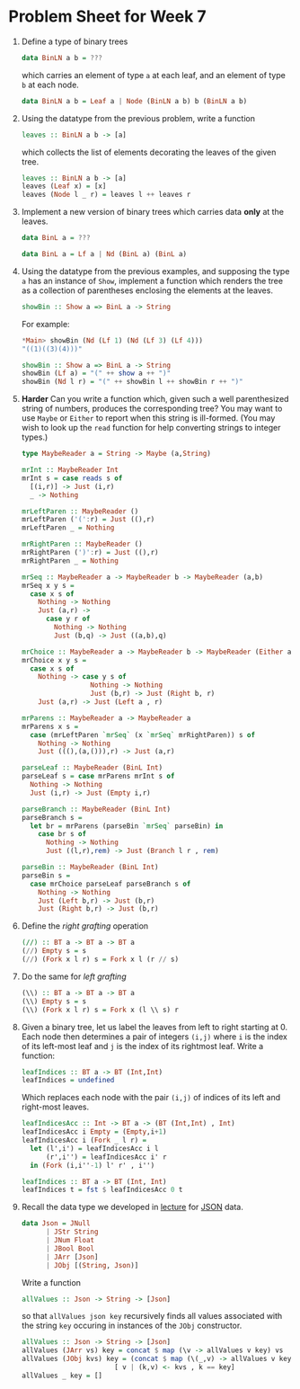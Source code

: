 # Problem Sheet for Week 7

1. Define a type of binary trees
    ```hs
    data BinLN a b = ???
    ```
	which carries an element of type `a` at each leaf, and an element
	of type `b` at each node.

	```haskell
    data BinLN a b = Leaf a | Node (BinLN a b) b (BinLN a b)
    ```

1. Using the datatype from the previous problem, write a function
    ```hs
	leaves :: BinLN a b -> [a]
	```
    which collects the list of elements decorating the leaves of the
	given tree.

	```haskell
    leaves :: BinLN a b -> [a]
    leaves (Leaf x) = [x]
    leaves (Node l _ r) = leaves l ++ leaves r 
    ```

1. Implement a new version of binary trees which carries data **only**
   at the leaves.
    ```hs
    data BinL a = ???
    ```
    ```haskell
    data BinL a = Lf a | Nd (BinL a) (BinL a)
    ```

1. Using the datatype from the previous examples, and supposing the type `a`
    has an instance of `Show`, implement a function which renders the tree
	as a collection of parentheses enclosing the elements at the leaves.
    ```hs
    showBin :: Show a => BinL a -> String
	```
	For example:
    ```hs
	*Main> showBin (Nd (Lf 1) (Nd (Lf 3) (Lf 4)))
    "((1)((3)(4)))"
	```
    ```haskell
    showBin :: Show a => BinL a -> String
    showBin (Lf a) = "(" ++ show a ++ ")"
    showBin (Nd l r) = "(" ++ showBin l ++ showBin r ++ ")"
	```
1. **Harder** Can you write a function which, given such a well parenthesized string
    of numbers, produces the corresponding tree?  You may want to use
	`Maybe` or `Either` to report when this string is ill-formed.  (You
	may wish to look up the `read` function for help converting strings
	to integer types.)

	```haskell
	type MaybeReader a = String -> Maybe (a,String)

	mrInt :: MaybeReader Int
	mrInt s = case reads s of
	  [(i,r)] -> Just (i,r)
	  _ -> Nothing

	mrLeftParen :: MaybeReader ()
	mrLeftParen ('(':r) = Just ((),r)
	mrLeftParen _ = Nothing

	mrRightParen :: MaybeReader ()
	mrRightParen (')':r) = Just ((),r)
	mrRightParen _ = Nothing

	mrSeq :: MaybeReader a -> MaybeReader b -> MaybeReader (a,b)
	mrSeq x y s =
	  case x s of
		Nothing -> Nothing
		Just (a,r) ->
		  case y r of
			Nothing -> Nothing
			Just (b,q) -> Just ((a,b),q)

	mrChoice :: MaybeReader a -> MaybeReader b -> MaybeReader (Either a b)
	mrChoice x y s =
	  case x s of
		Nothing -> case y s of
					 Nothing -> Nothing
					 Just (b,r) -> Just (Right b, r)
		Just (a,r) -> Just (Left a , r)

	mrParens :: MaybeReader a -> MaybeReader a
	mrParens x s =
	  case (mrLeftParen `mrSeq` (x `mrSeq` mrRightParen)) s of
		Nothing -> Nothing
		Just (((),(a,())),r) -> Just (a,r)

	parseLeaf :: MaybeReader (BinL Int)
	parseLeaf s = case mrParens mrInt s of
	  Nothing -> Nothing
	  Just (i,r) -> Just (Empty i,r)

	parseBranch :: MaybeReader (BinL Int)
	parseBranch s =
	  let br = mrParens (parseBin `mrSeq` parseBin) in
		case br s of
		  Nothing -> Nothing
		  Just ((l,r),rem) -> Just (Branch l r , rem)

	parseBin :: MaybeReader (BinL Int)
	parseBin s =
	  case mrChoice parseLeaf parseBranch s of
		Nothing -> Nothing
		Just (Left b,r) -> Just (b,r)
		Just (Right b,r) -> Just (b,r)
	```

1. Define the _right grafting_ operation
	```haskell
	(//) :: BT a -> BT a -> BT a 
    (//) Empty s = s
    (//) (Fork x l r) s = Fork x l (r // s)
	```
1. Do the same for _left grafting_
	```haskell
	(\\) :: BT a -> BT a -> BT a 
    (\\) Empty s = s
    (\\) (Fork x l r) s = Fork x (l \\ s) r
	```
1. Given a binary tree, let us label the leaves from left to right starting at 0.  Each node then determines a pair of integers `(i,j)` where `i` is the index of its left-most leaf and `j` is the index of its rightmost leaf.  Write a function:
	```haskell
	leafIndices :: BT a -> BT (Int,Int)
	leafIndices = undefined
	```
	Which replaces each node with the pair `(i,j)` of indices of its left and right-most leaves.
	```haskell
	leafIndicesAcc :: Int -> BT a -> (BT (Int,Int) , Int)
	leafIndicesAcc i Empty = (Empty,i+1)
	leafIndicesAcc i (Fork _ l r) =
	  let (l',i') = leafIndicesAcc i l
		  (r',i'') = leafIndicesAcc i' r
	  in (Fork (i,i''-1) l' r' , i'')

	leafIndices :: BT a -> BT (Int, Int)
	leafIndices t = fst $ leafIndicesAcc 0 t
	```

1.  Recall the data type we developed in [lecture](https://git.cs.bham.ac.uk/fp/learning-2022/-/blob/main/files/LectureNotes/LiveCoding/lecture7.hs) for [JSON](https://en.wikipedia.org/wiki/JSON) data.
	```haskell
	data Json = JNull
		  | JStr String
		  | JNum Float
		  | JBool Bool
		  | JArr [Json]
		  | JObj [(String, Json)]
	```
    Write a function 
	```haskell
	allValues :: Json -> String -> [Json]
	```
	so that `allValues json key` recursively finds all values associated with the string `key` occuring in instances of the `JObj` constructor.
	```haskell
	allValues :: Json -> String -> [Json]
    allValues (JArr vs) key = concat $ map (\v -> allValues v key) vs  
    allValues (JObj kvs) key = (concat $ map (\(_,v) -> allValues v key) kvs) ++
                           [ v | (k,v) <- kvs , k == key]
    allValues _ key = []                            
	```
